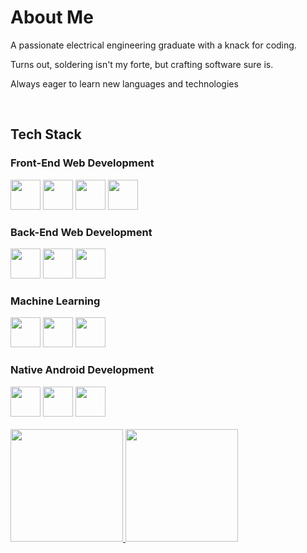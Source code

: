 <div align="left">
<h1>About Me</h1>
<p>A passionate electrical engineering graduate with a knack for coding.</p> 
<p>Turns out, soldering isn't my forte, but crafting software sure is.</p>
<p>Always eager to learn new languages and technologies</p>
<br>
<h2>Tech Stack</h2>
<h3>Front-End Web Development</h2>  
<img src="https://cdn.jsdelivr.net/gh/devicons/devicon@latest/icons/javascript/javascript-original.svg" style="height: 3rem"/>
<img src="https://cdn.jsdelivr.net/gh/devicons/devicon@latest/icons/react/react-original.svg" style="height: 3rem" />
<img src="https://cdn.jsdelivr.net/gh/devicons/devicon@latest/icons/tailwindcss/tailwindcss-original.svg" style="height: 3rem"/>
<img src="https://cdn.jsdelivr.net/gh/devicons/devicon@latest/icons/sass/sass-original.svg" style="height: 3rem"/>
<h3>Back-End Web Development</h2>
<img src="https://cdn.jsdelivr.net/gh/devicons/devicon@latest/icons/nodejs/nodejs-original-wordmark.svg" style="height: 3rem"/>
<img src="https://cdn.jsdelivr.net/gh/devicons/devicon@latest/icons/express/express-original-wordmark.svg" style="height: 3rem"/>
<img src="https://cdn.jsdelivr.net/gh/devicons/devicon@latest/icons/mongodb/mongodb-original-wordmark.svg" style="height: 3rem"/>
<h3>Machine Learning</h3>
<img src="https://cdn.jsdelivr.net/gh/devicons/devicon@latest/icons/python/python-original.svg" style="height: 3rem"/>
<img src="https://cdn.jsdelivr.net/gh/devicons/devicon@latest/icons/tensorflow/tensorflow-original.svg" style="height: 3rem" />
<img src="https://cdn.jsdelivr.net/gh/devicons/devicon@latest/icons/jupyter/jupyter-original-wordmark.svg" style="height: 3rem" />
<h3>Native Android Development</h2>  
<img src="https://cdn.jsdelivr.net/gh/devicons/devicon/icons/kotlin/kotlin-original.svg" style="height: 3rem"/>
<img src="https://cdn.jsdelivr.net/gh/devicons/devicon/icons/androidstudio/androidstudio-original.svg" style="height: 3rem"/>
<img src="https://cdn.jsdelivr.net/gh/devicons/devicon/icons/firebase/firebase-plain-wordmark.svg" style="height: 3rem"/>
<br>
<br>
<a href="https://github.com/naozumi-nao">
  <img height="180em" src="https://github-readme-stats-eight-theta.vercel.app/api?username=bimadityo&show_icons=true&theme=algolia&include_all_commits=true&count_private=true"/>
  <img height="180em" src="https://github-readme-stats-eight-theta.vercel.app/api/top-langs/?username=bimadityo&layout=compact&langs_count=8&theme=algolia"/>
</a>
</div>
